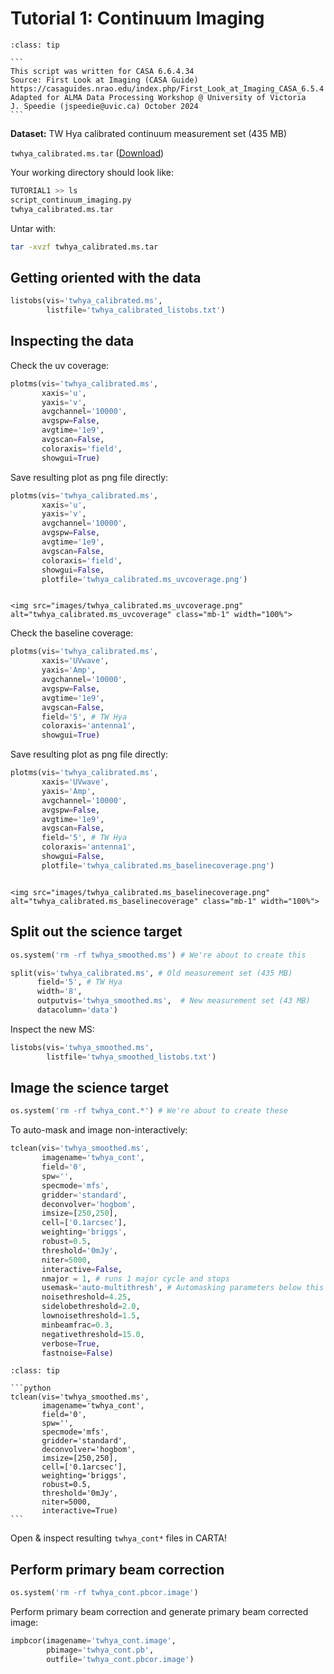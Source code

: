 # Tutorial 1: Continuum Imaging

`````{admonition} [Link to Script](./scripts/script_continuum_imaging.py)
:class: tip

```
This script was written for CASA 6.6.4.34
Source: First Look at Imaging (CASA Guide)
https://casaguides.nrao.edu/index.php/First_Look_at_Imaging_CASA_6.5.4
Adapted for ALMA Data Processing Workshop @ University of Victoria
J. Speedie (jspeedie@uvic.ca) October 2024
```

`````

**Dataset:** TW Hya calibrated continuum measurement set (435 MB)

``twhya_calibrated.ms.tar`` (<a href="https://bulk.cv.nrao.edu/almadata/public/ALMA_firstlooks/twhya_calibrated.ms.tar" target="_blank">Download</a>)

Your working directory should look like:

```bash
TUTORIAL1 >> ls
script_continuum_imaging.py
twhya_calibrated.ms.tar
```

Untar with:

```bash
tar -xvzf twhya_calibrated.ms.tar
```



## Getting oriented with the data

```python
listobs(vis='twhya_calibrated.ms',
        listfile='twhya_calibrated_listobs.txt')
```

## Inspecting the data

Check the uv coverage:

```python
plotms(vis='twhya_calibrated.ms',
       xaxis='u',
       yaxis='v',
       avgchannel='10000',
       avgspw=False,
       avgtime='1e9',
       avgscan=False,
       coloraxis='field',
       showgui=True)
```

Save resulting plot as png file directly:

```python
plotms(vis='twhya_calibrated.ms',
       xaxis='u',
       yaxis='v',
       avgchannel='10000',
       avgspw=False,
       avgtime='1e9',
       avgscan=False,
       coloraxis='field',
       showgui=False,
       plotfile='twhya_calibrated.ms_uvcoverage.png')
```

````{card}

<img src="images/twhya_calibrated.ms_uvcoverage.png" alt="twhya_calibrated.ms_uvcoverage" class="mb-1" width="100%">

````

Check the baseline coverage:

```python
plotms(vis='twhya_calibrated.ms',
       xaxis='UVwave',
       yaxis='Amp',
       avgchannel='10000',
       avgspw=False,
       avgtime='1e9',
       avgscan=False,
       field='5', # TW Hya
       coloraxis='antenna1',
       showgui=True)
```

Save resulting plot as png file directly:

```python
plotms(vis='twhya_calibrated.ms',
       xaxis='UVwave',
       yaxis='Amp',
       avgchannel='10000',
       avgspw=False,
       avgtime='1e9',
       avgscan=False,
       field='5', # TW Hya
       coloraxis='antenna1',
       showgui=False,
       plotfile='twhya_calibrated.ms_baselinecoverage.png')
```

````{card}

<img src="images/twhya_calibrated.ms_baselinecoverage.png" alt="twhya_calibrated.ms_baselinecoverage" class="mb-1" width="100%">

````


## Split out the science target

```python
os.system('rm -rf twhya_smoothed.ms') # We're about to create this
```


```python
split(vis='twhya_calibrated.ms', # Old measurement set (435 MB)
      field='5', # TW Hya
      width='8',
      outputvis='twhya_smoothed.ms',  # New measurement set (43 MB)
      datacolumn='data')
```

Inspect the new MS:

```python
listobs(vis='twhya_smoothed.ms',
        listfile='twhya_smoothed_listobs.txt')
```

## Image the science target

```python
os.system('rm -rf twhya_cont.*') # We're about to create these
```

To auto-mask and image non-interactively:

```python
tclean(vis='twhya_smoothed.ms',
       imagename='twhya_cont',
       field='0',
       spw='',
       specmode='mfs',
       gridder='standard',
       deconvolver='hogbom',
       imsize=[250,250],
       cell=['0.1arcsec'],
       weighting='briggs',
       robust=0.5,
       threshold='0mJy',
       niter=5000,
       interactive=False,
       nmajor = 1, # runs 1 major cycle and stops
       usemask='auto-multithresh', # Automasking parameters below this line
       noisethreshold=4.25,
       sidelobethreshold=2.0,
       lownoisethreshold=1.5,
       minbeamfrac=0.3,
       negativethreshold=15.0,
       verbose=True,
       fastnoise=False)
```


`````{admonition} Alternative: Image interactively and mask manually in the GUI
:class: tip

```python
tclean(vis='twhya_smoothed.ms',
       imagename='twhya_cont',
       field='0',
       spw='',
       specmode='mfs',
       gridder='standard',
       deconvolver='hogbom',
       imsize=[250,250],
       cell=['0.1arcsec'],
       weighting='briggs',
       robust=0.5,
       threshold='0mJy',
       niter=5000,
       interactive=True)
```

`````

Open & inspect resulting ``twhya_cont*`` files in CARTA!

## Perform primary beam correction


```python
os.system('rm -rf twhya_cont.pbcor.image')
```

Perform primary beam correction and generate primary beam corrected image:

```python
impbcor(imagename='twhya_cont.image',
        pbimage='twhya_cont.pb',
        outfile='twhya_cont.pbcor.image')
```
